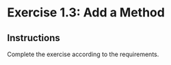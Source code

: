 # Exercise 1.3: Add a Method

## Instructions

Complete the exercise according to the requirements.
